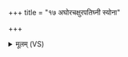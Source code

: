 +++
title = "१७ अघोरचक्षुरपतिघ्नी स्योना"

+++
<details><summary>मूलम् (VS)</summary>

अघो॑रचक्षु॒रप॑तिघ्नी स्यो॒ना श॒ग्मा सु॒शेवा॑ सु॒यमा॑ गृ॒हेभ्यः॑।वी॑र॒सूर्दे॒वृका॑मा॒ सं त्वयै॑धिषीमहि सुमन॒स्यमा॑ना ॥
</details>